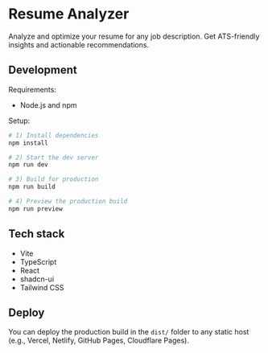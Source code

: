 # Resume Analyzer

Analyze and optimize your resume for any job description. Get ATS-friendly insights and actionable recommendations.

## Development

Requirements:

- Node.js and npm

Setup:

```sh
# 1) Install dependencies
npm install

# 2) Start the dev server
npm run dev

# 3) Build for production
npm run build

# 4) Preview the production build
npm run preview
```

## Tech stack

- Vite
- TypeScript
- React
- shadcn-ui
- Tailwind CSS

## Deploy

You can deploy the production build in the `dist/` folder to any static host (e.g., Vercel, Netlify, GitHub Pages, Cloudflare Pages).
